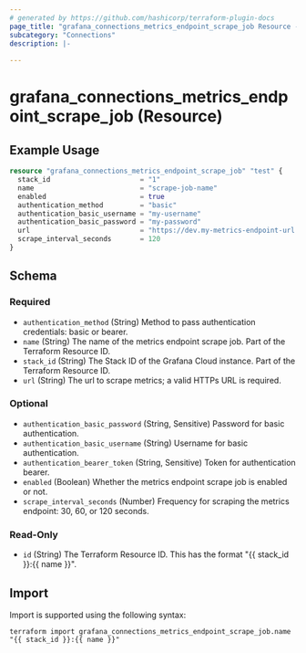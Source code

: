 ```yaml
---
# generated by https://github.com/hashicorp/terraform-plugin-docs
page_title: "grafana_connections_metrics_endpoint_scrape_job Resource - terraform-provider-grafana"
subcategory: "Connections"
description: |-
  
---
```


# grafana_connections_metrics_endpoint_scrape_job (Resource)



## Example Usage

```terraform
resource "grafana_connections_metrics_endpoint_scrape_job" "test" {
  stack_id                      = "1"
  name                          = "scrape-job-name"
  enabled                       = true
  authentication_method         = "basic"
  authentication_basic_username = "my-username"
  authentication_basic_password = "my-password"
  url                           = "https://dev.my-metrics-endpoint-url.com:9000/metrics"
  scrape_interval_seconds       = 120
}
```

<!-- schema generated by tfplugindocs -->
## Schema

### Required

- `authentication_method` (String) Method to pass authentication credentials: basic or bearer.
- `name` (String) The name of the metrics endpoint scrape job. Part of the Terraform Resource ID.
- `stack_id` (String) The Stack ID of the Grafana Cloud instance. Part of the Terraform Resource ID.
- `url` (String) The url to scrape metrics; a valid HTTPs URL is required.

### Optional

- `authentication_basic_password` (String, Sensitive) Password for basic authentication.
- `authentication_basic_username` (String) Username for basic authentication.
- `authentication_bearer_token` (String, Sensitive) Token for authentication bearer.
- `enabled` (Boolean) Whether the metrics endpoint scrape job is enabled or not.
- `scrape_interval_seconds` (Number) Frequency for scraping the metrics endpoint: 30, 60, or 120 seconds.

### Read-Only

- `id` (String) The Terraform Resource ID. This has the format "{{ stack_id }}:{{ name }}".

## Import

Import is supported using the following syntax:

```shell
terraform import grafana_connections_metrics_endpoint_scrape_job.name "{{ stack_id }}:{{ name }}"
```
